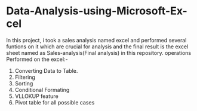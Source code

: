 # Data-Analysis-using-Microsoft-Ex-cel

In this project, i took a sales analysis named excel and performed several funtions on it which are crucial for analysis and the final result is the excel sheet named as Sales-analysis(Final analysis) in this repository.
operations Performed on the excel:-
 1. Converting Data to Table.
 2. Filtering
 3. Sorting
 4. Conditional Formating
 5. VLLOKUP feature
 6. Pivot table for all possible cases
